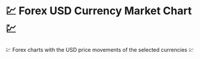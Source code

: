# 💹 Forex USD Currency Market Chart 💹
💹 Forex charts with the USD price movements of the selected currencies 💹
